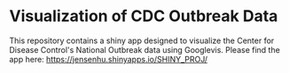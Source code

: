 # Visualization of CDC Outbreak Data 
This repository contains a shiny app designed to visualize the Center for Disease Control's National Outbreak data using Googlevis. 
Please find the app here: https://jensenhu.shinyapps.io/SHINY_PROJ/

